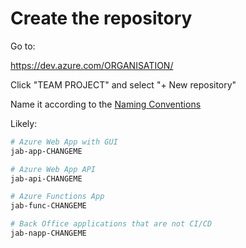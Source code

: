 # Create the repository

Go to:

https://dev.azure.com/ORGANISATION/

Click "TEAM PROJECT" and select "+ New repository"

Name it according to the [Naming Conventions](/Naming-Conventions)

Likely:

```powershell
# Azure Web App with GUI
jab-app-CHANGEME

# Azure Web App API
jab-api-CHANGEME

# Azure Functions App
jab-func-CHANGEME

# Back Office applications that are not CI/CD
jab-napp-CHANGEME

```
